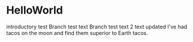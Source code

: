 # HelloWorld
introductory test
Branch test text
Branch test text 2
text updated I've had tacos on the moon and find them superior to Earth tacos.
